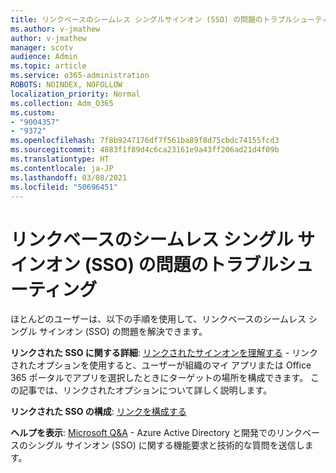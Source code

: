 ```yaml
---
title: リンクベースのシームレス シングルサインオン (SSO) の問題のトラブルシューティング
ms.author: v-jmathew
author: v-jmathew
manager: scotv
audience: Admin
ms.topic: article
ms.service: o365-administration
ROBOTS: NOINDEX, NOFOLLOW
localization_priority: Normal
ms.collection: Adm_O365
ms.custom:
- "9004357"
- "9372"
ms.openlocfilehash: 7f8b9247176df7f561ba89f8d75cbdc74155fcd3
ms.sourcegitcommit: 4883f1f89d4c6ca23161e9a43ff206ad21d4f09b
ms.translationtype: HT
ms.contentlocale: ja-JP
ms.lasthandoff: 03/08/2021
ms.locfileid: "50696451"
---
```

# <a name="troubleshoot-link-based-seamless-single-sign-on-sso-issues"></a>リンクベースのシームレス シングル サインオン (SSO) の問題のトラブルシューティング

ほとんどのユーザーは、以下の手順を使用して、リンクベースのシームレス シングル サインオン (SSO) の問題を解決できます。

**リンクされた SSO に関する詳細**: [リンクされたサインオンを理解する](https://docs.microsoft.com/azure/active-directory/manage-apps/configure-linked-sign-on) - リンクされたオプションを使用すると、ユーザーが組織のマイ アプリまたは Office 365 ポータルでアプリを選択したときにターゲットの場所を構成できます。 この記事では、リンクされたオプションについて詳しく説明します。

**リンクされた SSO の構成**: [リンクを構成する](https://docs.microsoft.com/azure/active-directory/manage-apps/configure-linked-sign-on#configure-link)

**ヘルプを表示**: [Microsoft Q&A](https://docs.microsoft.com/answers/topics/azure-ad-single-sign-on.html) - Azure Active Directory と開発でのリンクベースのシングル サインオン (SSO) に関する機能要求と技術的な質問を送信します。
